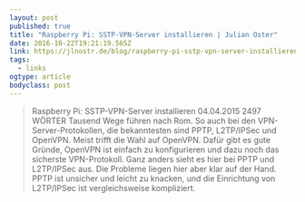 ```yaml
---
layout: post 
published: true 
title: "Raspberry Pi: SSTP-VPN-Server installieren | Julian Oster" 
date: 2016-10-22T19:21:19.565Z 
link: https://jlnostr.de/blog/raspberry-pi-sstp-vpn-server-installieren 
tags:
  - links
ogtype: article 
bodyclass: post 
---
```


> Raspberry Pi: SSTP-VPN-Server installieren
04.04.2015 2497 WÖRTER
Tausend Wege führen nach Rom. So auch bei den VPN-Server-Protokollen, die bekanntesten sind PPTP, L2TP/IPSec und OpenVPN. Meist trifft die Wahl auf OpenVPN. Dafür gibt es gute Gründe, OpenVPN ist einfach zu konfigurieren und dazu noch das sicherste VPN-Protokoll. Ganz anders sieht es hier bei PPTP und L2TP/IPSec aus. Die Probleme liegen hier aber klar auf der Hand. PPTP ist unsicher und leicht zu knacken, und die Einrichtung von L2TP/IPSec ist vergleichsweise kompliziert.

